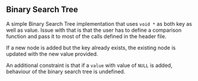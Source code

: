 ## Binary Search Tree

A simple Binary Search Tree implementation that uses `void *` as both key as
well as value. Issue with that is that the user has to define a comparison
function and pass it to most of the calls defined in the header file.

If a new node is added but the key already exists, the existing node is
updated with the new value provided.

An additional constraint is that if a `value` with
value of `NULL` is added, behaviour of the binary search tree is undefined.
